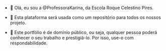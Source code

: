 - 👋 Olá, eu sou a @ProfessoraKarina, da Escola Roque Celestino Pires.

- 👀 Esta plataforma será usada como um repositório para todos os nossos projeto.
  
- 🌱 Este portfólio é de domínio público, ou seja, qualquer pessoa poderá conhecer o seu trabalho e prestigiá-lo. Por isso, use-o com respondabilidade.
